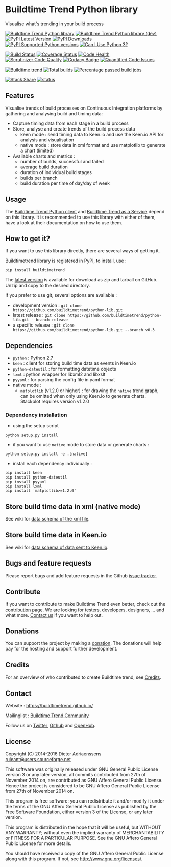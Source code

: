 Buildtime Trend Python library
==============================

Visualise what's trending in your build process

[![Buildtime Trend Python library](http://img.shields.io/badge/release-v0.3-blue.svg)](https://github.com/buildtimetrend/python-lib/releases/latest)
[![Buildtime Trend Python library (dev)](http://img.shields.io/badge/dev-v0.4.dev-blue.svg)](https://github.com/buildtimetrend/python-lib/zipball/master)
[![PyPI Latest Version](https://img.shields.io/pypi/v/buildtimetrend.svg)](https://pypi.python.org/pypi/buildtimetrend/)
[![PyPI Downloads](https://img.shields.io/pypi/dm/buildtimetrend.svg)](https://pypi.python.org/pypi/buildtimetrend/)
[![PyPI Supported Python versions](https://img.shields.io/pypi/pyversions/buildtimetrend.svg)](https://pypi.python.org/pypi/buildtimetrend/)
[![Can I Use Python 3?](https://caniusepython3.com/project/buildtimetrend.svg)](https://caniusepython3.com/project/buildtimetrend)

[![Build Status](https://travis-ci.org/buildtimetrend/python-lib.svg?branch=master)](https://travis-ci.org/buildtimetrend/python-lib)
[![Coverage Status](https://coveralls.io/repos/buildtimetrend/python-lib/badge.svg?branch=master&service=github)](https://coveralls.io/github/buildtimetrend/python-lib?branch=master)
[![Code Health](https://landscape.io/github/buildtimetrend/python-lib/master/landscape.png)](https://landscape.io/github/buildtimetrend/python-lib/master)
[![Scrutinizer Code Quality](https://scrutinizer-ci.com/g/buildtimetrend/python-lib/badges/quality-score.png?b=master)](https://scrutinizer-ci.com/g/buildtimetrend/python-lib/?branch=master)
[![Codacy Badge](https://www.codacy.com/project/badge/38e1a8fcf164434f87389a693368d0f2)](https://www.codacy.com/public/ruleant/python-lib)
[![Quantified Code Issues](https://www.quantifiedcode.com/api/v1/project/120364efb66a42dd9c51ff58d183e4b3/badge.svg)](https://www.quantifiedcode.com/app/project/120364efb66a42dd9c51ff58d183e4b3)

[![Buildtime trend](https://buildtimetrend-dev.herokuapp.com/badge/buildtimetrend/python-lib/latest)](https://buildtimetrend-dev.herokuapp.com/dashboard/buildtimetrend/python-lib/index.html)
[![Total builds](https://buildtimetrend-dev.herokuapp.com/badge/buildtimetrend/python-lib/builds/month)](https://buildtimetrend-dev.herokuapp.com/dashboard/buildtimetrend/python-lib/index.html)
[![Percentage passed build jobs](https://buildtimetrend-dev.herokuapp.com/badge/buildtimetrend/python-lib/passed/month)](https://buildtimetrend-dev.herokuapp.com/dashboard/buildtimetrend/python-lib/index.html)

[![Stack Share](http://img.shields.io/badge/tech-stack-0690fa.svg)](http://stackshare.io/ruleant/buildtime-trend)
[![status](https://sourcegraph.com/api/repos/github.com/buildtimetrend/python-lib/.badges/status.svg)](https://sourcegraph.com/github.com/buildtimetrend/python-lib)


Features
--------

Visualise trends of build processes on Continuous Integration platforms by gathering and analysing build and timing data: 

- Capture timing data from each stage in a build process
- Store, analyse and create trends of the build process data
  - keen mode : send timing data to Keen.io and use the Keen.io API for analysis and visualisation
  - native mode : store data in xml format and use matplotlib to generate a chart (limited)
- Available charts and metrics :
  - number of builds, successful and failed
  - average build duration
  - duration of individual build stages
  - builds per branch
  - build duration per time of day/day of week

Usage
-----

The [Buildtime Trend Python client](https://github.com/buildtimetrend/python-client) and [Buildtime Trend as a Service](https://github.com/buildtimetrend/service) depend on this library.
It is recommended to use this library with either of them, have a look at their documentation on how to use them.

How to get it?
--------------

If you want to use this library directly, there are several ways of getting it.

Buildtimetrend library is registered in PyPI, to install, use :

```bash
pip install buildtimetrend
```

The [latest version](https://github.com/buildtimetrend/python-lib/releases/latest) is available for download as zip and tarball on GitHub. Unzip and copy to the desired directory.

If you prefer to use git, several options are available :

- development version : `git clone https://github.com/buildtimetrend/python-lib.git`
- latest release : `git clone https://github.com/buildtimetrend/python-lib.git --branch release`
- a specific release : `git clone https://github.com/buildtimetrend/python-lib.git --branch v0.3`

Dependencies
------------

- `python` : Python 2.7
- `keen` : client for storing build time data as events in Keen.io
- `python-dateutil` : for formatting datetime objects
- `lxml` : python wrapper for libxml2 and libxslt
- `pyyaml` : for parsing the config file in yaml format
- native mode :
  - `matplotlib` (v1.2.0 or higher) : for drawing the `native` trend graph, can be omitted when only using Keen.io to generate charts. Stackplot requires version v1.2.0

### Dependency installation

- using the setup script

`python setup.py install`

- if you want to use `native` mode to store data or generate charts  :

`python setup.py install -e .[native]`

- install each dependency individually :

```
pip install keen
pip install python-dateutil
pip install pyyaml
pip install lxml
pip install 'matplotlib>=1.2.0'
```


Store build time data in xml (native mode)
------------------------------------------

See wiki for [data schema of the xml file](https://github.com/buildtimetrend/python-lib/wiki/Structure#data-file-in-native-mode).


Store build time data in Keen.io
--------------------------------

See wiki for [data schema of data sent to Keen.io](https://github.com/buildtimetrend/python-lib/wiki/Structure#data-structures-in-keen-mode).


Bugs and feature requests
-------------------------

Please report bugs and add feature requests in the Github [issue tracker](https://github.com/buildtimetrend/python-lib/issues).

Contribute
----------

If you want to contribute to make Buildtime Trend even better, check out the [contribution](https://github.com/buildtimetrend/python-lib/wiki/Contribute) page.
We are looking for testers, developers, designers, ... and what more. [Contact us](#contact) if you want to help out.

Donations
---------

You can support the project by making a [donation](https://www.paypal.com/cgi-bin/webscr?cmd=_s-xclick&hosted_button_id=LG9M6QTBS9LKL). The donations will help pay for the hosting and support further development.


Credits
-------

For an overview of who contributed to create Buildtime trend, see [Credits](https://github.com/buildtimetrend/python-lib/wiki/Credits).

Contact
-------

Website : https://buildtimetrend.github.io/

Mailinglist : [Buildtime Trend Community](https://groups.google.com/d/forum/buildtimetrend-dev)

Follow us on [Twitter](https://twitter.com/buildtime_trend), [Github](https://github.com/buildtimetrend/python-lib) and [OpenHub](https://www.openhub.net/p/buildtime-trend).


License
-------

Copyright (C) 2014-2016 Dieter Adriaenssens <ruleant@users.sourceforge.net>

This software was originally released under GNU General Public License version 3 or any later version, all commits contributed from 27th of November 2014 on, are contributed as GNU Affero General Public License. Hence the project is considered to be GNU Affero General Public License from 27th of November 2014 on.

This program is free software: you can redistribute it and/or modify
it under the terms of the GNU Affero General Public License as published by
the Free Software Foundation, either version 3 of the License, or
any later version.

This program is distributed in the hope that it will be useful,
but WITHOUT ANY WARRANTY; without even the implied warranty of
MERCHANTABILITY or FITNESS FOR A PARTICULAR PURPOSE.  See the
GNU Affero General Public License for more details.

You should have received a copy of the GNU Affero General Public License
along with this program.  If not, see <http://www.gnu.org/licenses/>.
